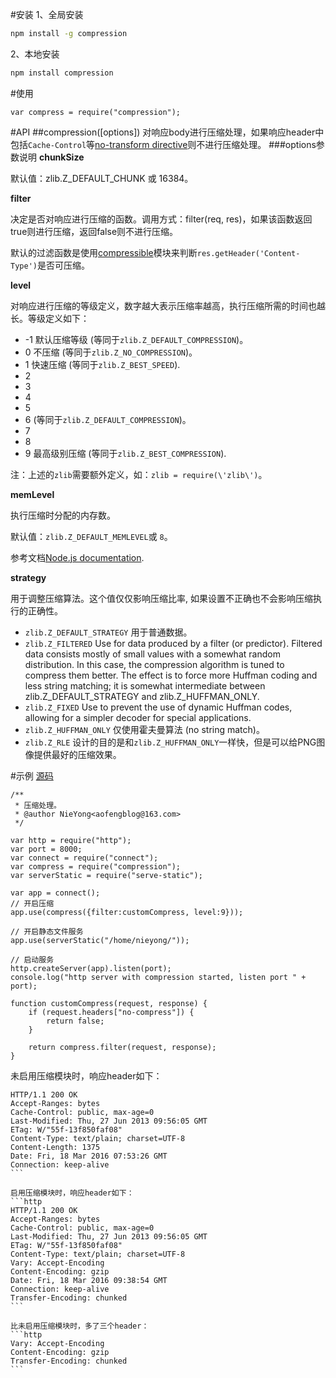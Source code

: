 #安装
1、全局安装
```bash
npm install -g compression
```

2、本地安装
```bash
npm install compression
```

#使用
```node
var compress = require("compression");
```

#API
##compression([options])
对响应body进行压缩处理，如果响应header中包括`Cache-Control`等[no-transform directive](https://tools.ietf.org/html/rfc7234#section-5.2.2.4)则不进行压缩处理。
###options参数说明
**chunkSize**

默认值：zlib.Z_DEFAULT_CHUNK 或 16384。

**filter**

决定是否对响应进行压缩的函数。调用方式：filter(req, res)，如果该函数返回true则进行压缩，返回false则不进行压缩。

默认的过滤函数是使用[compressible](https://www.npmjs.com/package/compressible)模块来判断`res.getHeader('Content-Type')`是否可压缩。

**level**

对响应进行压缩的等级定义，数字越大表示压缩率越高，执行压缩所需的时间也越长。等级定义如下：

* -1 默认压缩等级 (等同于`zlib.Z_DEFAULT_COMPRESSION`)。
* 0 不压缩 (等同于`zlib.Z_NO_COMPRESSION`)。
* 1 快速压缩 (等同于`zlib.Z_BEST_SPEED`).
* 2
* 3
* 4
* 5
* 6 (等同于`zlib.Z_DEFAULT_COMPRESSION`)。
* 7
* 8
* 9 最高级别压缩 (等同于`zlib.Z_BEST_COMPRESSION`).

注：上述的`zlib`需要额外定义，如：`zlib = require(\'zlib\')`。

**memLevel**

执行压缩时分配的内存数。

默认值：`zlib.Z_DEFAULT_MEMLEVEL`或 `8`。

参考文档[Node.js documentation](http://nodejs.org/api/zlib.html#zlib_memory_usage_tuning).

**strategy**

用于调整压缩算法。这个值仅仅影响压缩比率, 如果设置不正确也不会影响压缩执行的正确性。

* `zlib.Z_DEFAULT_STRATEGY` 用于普通数据。
* `zlib.Z_FILTERED` Use for data produced by a filter (or predictor). Filtered data consists mostly of small values with a somewhat random distribution. In this case, the compression algorithm is tuned to compress them better. The effect is to force more Huffman coding and less string matching; it is somewhat intermediate between zlib.Z_DEFAULT_STRATEGY and zlib.Z_HUFFMAN_ONLY.
* `zlib.Z_FIXED` Use to prevent the use of dynamic Huffman codes, allowing for a simpler decoder for special applications.
* `zlib.Z_HUFFMAN_ONLY` 仅使用霍夫曼算法 (no string match)。
* `zlib.Z_RLE` 设计的目的是和`zlib.Z_HUFFMAN_ONLY`一样快，但是可以给PNG图像提供最好的压缩效果。

#示例
[源码](compression.js)
```node
/**
 * 压缩处理。
 * @author NieYong<aofengblog@163.com>
 */

var http = require("http");
var port = 8000;
var connect = require("connect");
var compress = require("compression");
var serverStatic = require("serve-static");

var app = connect();
// 开启压缩
app.use(compress({filter:customCompress, level:9}));

// 开启静态文件服务
app.use(serverStatic("/home/nieyong/"));

// 启动服务
http.createServer(app).listen(port);
console.log("http server with compression started, listen port " + port);

function customCompress(request, response) {
    if (request.headers["no-compress"]) {
        return false;
    }
    
    return compress.filter(request, response);
}
```

未启用压缩模块时，响应header如下：
````http
HTTP/1.1 200 OK
Accept-Ranges: bytes
Cache-Control: public, max-age=0
Last-Modified: Thu, 27 Jun 2013 09:56:05 GMT
ETag: W/"55f-13f850faf08"
Content-Type: text/plain; charset=UTF-8
Content-Length: 1375
Date: Fri, 18 Mar 2016 07:53:26 GMT
Connection: keep-alive
```

启用压缩模块时，响应header如下：
```http
HTTP/1.1 200 OK
Accept-Ranges: bytes
Cache-Control: public, max-age=0
Last-Modified: Thu, 27 Jun 2013 09:56:05 GMT
ETag: W/"55f-13f850faf08"
Content-Type: text/plain; charset=UTF-8
Vary: Accept-Encoding
Content-Encoding: gzip
Date: Fri, 18 Mar 2016 09:38:54 GMT
Connection: keep-alive
Transfer-Encoding: chunked
```

比未启用压缩模块时，多了三个header：
```http
Vary: Accept-Encoding
Content-Encoding: gzip
Transfer-Encoding: chunked
```
